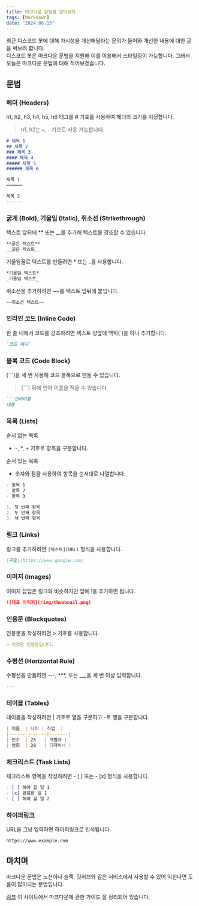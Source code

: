 ```yaml
---
title: 마크다운 문법을 알아보자
tags: [Markdown]
date: "2024.06.15"
---
```


최근 디스코드 봇에 대해 가시성을 개선해달라는 문의가 들어와 개선한 내용에 대한 글을 써보려 합니다.   
디스코드 봇은 마크다운 문법을 지원해 이를 이용해서 스타일링이 가능합니다. 그래서 오늘은 마크다운 문법에 대해 적어보겠습니다.

## 문법

### 헤더 (Headers)

h1, h2, h3, h4, h5, h6 태그를 # 기호를 사용하여 헤더의 크기를 지정합니다.
>h1, h2는 `=`, `-` 기호도 사용 가능합니다.

```markdown
# 제목 1
## 제목 2
### 제목 3
#### 제목 4
##### 제목 5
###### 제목 6

제목 1
======

제목 2
------
```

### 굵게 (Bold), 기울임 (Italic), 취소선 (Strikethrough)
텍스트 앞뒤에 ** 또는 __를 추가해 텍스트를 강조할 수 있습니다.

```markdown
**굵은 텍스트**
__굵은 텍스트__
```

기울임꼴로 텍스트를 만들려면 * 또는 _를 사용합니다.

```markdown
*기울임 텍스트*
_기울임 텍스트_
```

취소선을 추가하려면 ~~를 텍스트 앞뒤에 붙입니다.

```markdown
~~취소선 텍스트~~
```
### 인라인 코드 (Inline Code)
한 줄 내에서 코드를 강조하려면 텍스트 양옆에 백틱(`)을 하나 추가합니다.

```markdown
`코드 예시`
```
### 블록 코드 (Code Block)
(```)을 세 번 사용해 코드 블록으로 만들 수 있습니다.   
>(```) 뒤에 언어 이름을 적을 수 있습니다.

```markdown
```언어이름
내용
```

### 목록 (Lists)

순서 없는 목록
- -, *, + 기호로 항목을 구분합니다.

순서 있는 목록
- 숫자와 점을 사용하여 항목을 순서대로 나열합니다.

```markdown
- 항목 1
- 항목 2
- 항목 3
```

```markdown
1. 첫 번째 항목
2. 두 번째 항목
3. 세 번째 항목
```
### 링크 (Links)
링크를 추가하려면 `[텍스트](URL)` 형식을 사용합니다.

```markdown
[구글](https://www.google.com)
```

### 이미지 (Images)
이미지 삽입은 링크와 비슷하지만 앞에 !을 추가하면 됩니다.

```markdown
![대표 이미지](/img/thumbnail.png)
```

### 인용문 (Blockquotes)
인용문을 작성하려면 > 기호를 사용합니다. 

```markdown
> 이것은 인용문입니다.
```

### 수평선 (Horizontal Rule)
수평선을 만들려면 ---, ***, 또는 ___을 세 번 이상 입력합니다.

```markdown
---
```
### 테이블 (Tables)
테이블을 작성하려면 | 기호로 열을 구분하고 -로 행을 구분합니다. 
```markdown
| 이름  | 나이 | 직업  |
|-------|------|-------|
| 민수  | 25   | 개발자 |
| 영희  | 28   | 디자이너 |
```
### 체크리스트 (Task Lists)
체크리스트 항목을 작성하려면 - [ ] 또는 - [x] 형식을 사용합니다.    
```markdown
- [ ] 해야 할 일 1
- [x] 완료한 일 1
- [ ] 해야 할 일 2
```
### 하이퍼링크
URL을 그냥 입력하면 하이퍼링크로 인식됩니다. 

```markdown
https://www.example.com
```

## 마치며
마크다운 문법은 노션이나 슬랙, 깃허브와 같은 서비스에서 사용할 수 있어 익힌다면 도움이 많이되는 문법입니다.

[링크](https://www.markdownguide.org/cheat-sheet/)
이 사이트에서 마크다운에 관한 가이드 잘 정리되어 있습니다. 
